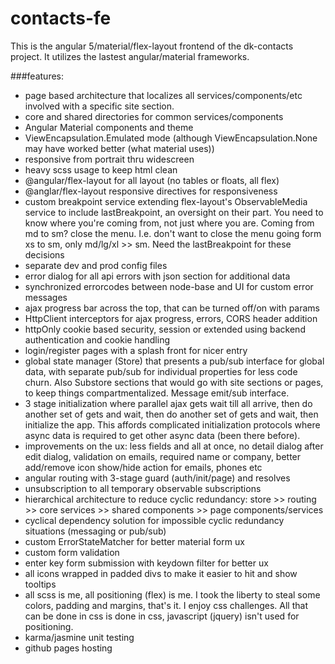 # contacts-fe

This is the angular 5/material/flex-layout frontend of the dk-contacts project. It utilizes the lastest angular/material frameworks. 
  
###features:  
* page based architecture that localizes all services/components/etc involved with a specific site section.
* core and shared directories for common services/components
* Angular Material components and theme
* ViewEncapsulation.Emulated mode (although ViewEncapsulation.None may have worked better (what material uses))
* responsive from portrait thru widescreen
* heavy scss usage to keep html clean
* @angular/flex-layout for all layout (no tables or floats, all flex)
* @anglar/flex-layout responsive directives for responsiveness 
* custom breakpoint service extending flex-layout's ObservableMedia service to include lastBreakpoint, an oversight on their part. You need to know where you're coming from, not just where you are. Coming from md to sm? close the menu. I.e. don't want to close the menu going form xs to sm, only md/lg/xl >> sm. Need the lastBreakpoint for these decisions
* separate dev and prod config files
* error dialog for all api errors with json section for additional data
* synchronized errorcodes between node-base and UI for custom error messages
* ajax progress bar across the top, that can be turned off/on with params
* HttpClient interceptors for ajax progress, errors, CORS header addition
* httpOnly cookie based security, session or extended using backend authentication and cookie handling
* login/register pages with a splash front for nicer entry
* global state manager (Store) that presents a pub/sub interface for global data, with separate pub/sub for individual properties for less code churn. Also Substore sections that would go with site sections or pages, to keep things compartmentalized. Message emit/sub interface.
* 3 stage initialization where parallel ajax gets wait till all arrive, then do another set of gets and wait, then do another set of gets and wait, then initialize the app. This affords complicated initialization protocols where async data is required to get other async data (been there before).
* improvements on the ux: less fields and all at once, no detail dialog after edit dialog, validation on emails, required name or company, better add/remove icon show/hide action for emails, phones etc
* angular routing with 3-stage guard (auth/init/page) and resolves
* unsubscription to all temporary observable subscriptions
* hierarchical architecture to reduce cyclic redundancy: store >> routing >> core services >> shared components >> page components/services
* cyclical dependency solution for impossible cyclic redundancy situations (messaging or pub/sub)
* custom ErrorStateMatcher for better material form ux
* custom form validation
* enter key form submission with keydown filter for better ux
* all icons wrapped in padded divs to make it easier to hit and show tooltips
* all scss is me, all positioning (flex) is me. I took the liberty to steal some colors, padding and margins, that's it. I enjoy css challenges. All that can be done in css is done in css, javascript (jquery) isn't used for positioning.
* karma/jasmine unit testing
* github pages hosting
 

  

